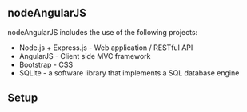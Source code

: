 nodeAngularJS
--------------
nodeAngularJS includes the use of the following projects:

*   Node.js + Express.js - Web application / RESTful API
*   AngularJS - Client side MVC framework
*   Bootstrap - CSS
*   SQLite - a software library that implements a SQL database engine
    
Setup
---------------------
    
